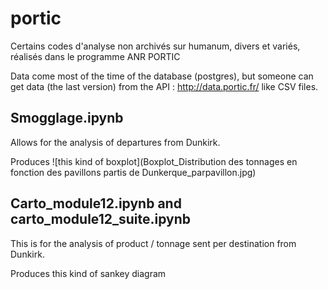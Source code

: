 # portic
Certains codes d'analyse non archivés sur humanum, divers et variés, réalisés dans le programme ANR PORTIC

Data come most of the time of the database (postgres), but someone can get data (the last version) from the API : http://data.portic.fr/ like CSV files. 

## Smogglage.ipynb 

Allows for the analysis of departures from Dunkirk.

Produces 
![this kind of boxplot](Boxplot_Distribution des tonnages en fonction des pavillons partis de Dunkerque_parpavillon.jpg)

## Carto_module12.ipynb and carto_module12_suite.ipynb 

This is for the analysis of product / tonnage sent per destination from Dunkirk.

Produces this kind of sankey diagram


